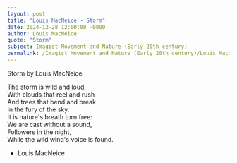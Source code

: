```yaml
---
layout: post
title: "Louis MacNeice - Storm"
date: 2024-12-28 12:00:00 -0000
author: Louis MacNeice
quote: "Storm"
subject: Imagist Movement and Nature (Early 20th century)
permalink: /Imagist Movement and Nature (Early 20th century)/Louis MacNeice/Louis MacNeice - Storm
---
```


Storm
   by Louis MacNeice

The storm is wild and loud,  
With clouds that reel and rush  
And trees that bend and break  
In the fury of the sky.  
It is nature's breath torn free:  
We are cast without a sound,  
Followers in the night,  
While the wild wind's voice is found.

- Louis MacNeice
